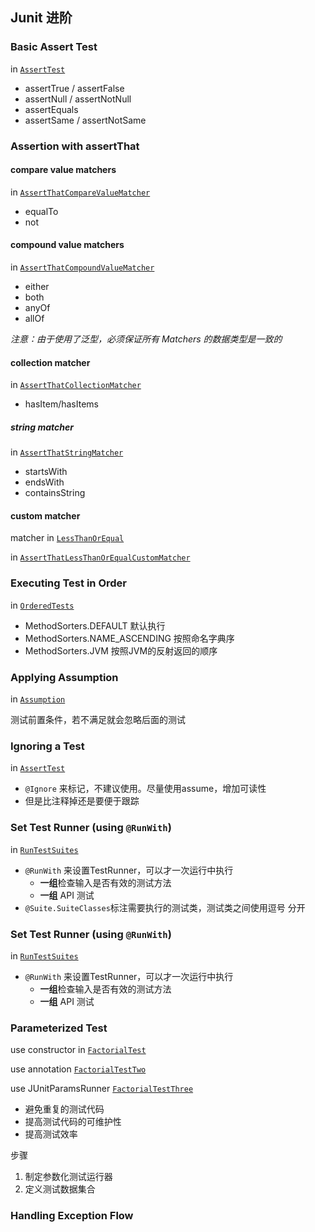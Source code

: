 ## Junit 进阶

### Basic Assert Test 
in [`AssertTest`](https://github.com/InfiniteXyy/Test-Course-2018-autumn/blob/master/chapter03/src/test/java/main/AssertTest.java)
- assertTrue / assertFalse
- assertNull / assertNotNull
- assertEquals
- assertSame / assertNotSame


### Assertion with assertThat
#### compare value matchers
in [`AssertThatCompareValueMatcher`](https://github.com/InfiniteXyy/Test-Course-2018-autumn/blob/master/chapter03/src/test/java/main/AssertThatCompareValueMatcher.java)
- equalTo
- not

#### compound value matchers
in [`AssertThatCompoundValueMatcher`](https://github.com/InfiniteXyy/Test-Course-2018-autumn/blob/master/chapter03/src/test/java/main/AssertThatCompoundValueMatcher.java)

- either
- both
- anyOf
- allOf

*注意：由于使用了泛型，必须保证所有 Matchers 的数据类型是一致的*

#### collection matcher
in [`AssertThatCollectionMatcher`](https://github.com/InfiniteXyy/Test-Course-2018-autumn/blob/master/chapter03/src/test/java/main/AssertThatCollectionMatcher.java)

- hasItem/hasItems

##### string matcher
in [`AssertThatStringMatcher`](https://github.com/InfiniteXyy/Test-Course-2018-autumn/blob/master/chapter03/src/test/java/main/AssertThatStringMatcher.java)

- startsWith
- endsWith
- containsString

#### custom matcher
matcher in [`LessThanOrEqual`](https://github.com/InfiniteXyy/Test-Course-2018-autumn/blob/master/chapter03/src/test/java/main/LessThanOrEqual.java)

in [`AssertThatLessThanOrEqualCustomMatcher`](https://github.com/InfiniteXyy/Test-Course-2018-autumn/blob/master/chapter03/src/test/java/main/AssertThatLessThanOrEqualCustomMatcher.java)


### Executing Test in Order
in [`OrderedTests`](https://github.com/InfiniteXyy/Test-Course-2018-autumn/blob/master/chapter03/src/test/java/main/OrderedTests.java)

- MethodSorters.DEFAULT 默认执行
- MethodSorters.NAME_ASCENDING 按照命名字典序
- MethodSorters.JVM 按照JVM的反射返回的顺序


### Applying Assumption
in [`Assumption`](https://github.com/InfiniteXyy/Test-Course-2018-autumn/blob/master/chapter03/src/test/java/main/Assumption.java)

测试前置条件，若不满足就会忽略后面的测试

### Ignoring a Test
in [`AssertTest`](https://github.com/InfiniteXyy/Test-Course-2018-autumn/blob/master/chapter03/src/test/java/main/AssertTest.java)

- `@Ignore` 来标记，不建议使用。尽量使用assume，增加可读性
- 但是比注释掉还是要便于跟踪

### Set Test Runner (using `@RunWith`)
in [`RunTestSuites`](https://github.com/InfiniteXyy/Test-Course-2018-autumn/blob/master/chapter03/src/test/java/main/RunTestSuites.java)

- `@RunWith` 来设置TestRunner，可以才一次运行中执行
  - **一组**检查输入是否有效的测试方法
  - **一组** API 测试
- `@Suite.SuiteClasses`标注需要执行的测试类，测试类之间使用逗号 分开

### Set Test Runner (using `@RunWith`)
in [`RunTestSuites`](https://github.com/InfiniteXyy/Test-Course-2018-autumn/blob/master/chapter03/src/test/java/main/RunTestSuites.java)

- `@RunWith` 来设置TestRunner，可以才一次运行中执行
  - **一组**检查输入是否有效的测试方法
  - **一组** API 测试
  
### Parameterized Test
use constructor in [`FactorialTest`](https://github.com/InfiniteXyy/Test-Course-2018-autumn/blob/master/chapter03/src/test/java/course/FactorialTest.java)

use annotation [`FactorialTestTwo`](https://github.com/InfiniteXyy/Test-Course-2018-autumn/blob/master/chapter03/src/test/java/course/FactorialTestTwo.java)

use JUnitParamsRunner [`FactorialTestThree`](https://github.com/InfiniteXyy/Test-Course-2018-autumn/blob/master/chapter03/src/test/java/course/FactorialTestThree.java)

- 避免重复的测试代码
- 提高测试代码的可维护性
- 提高测试效率

步骤
1. 制定参数化测试运行器
1. 定义测试数据集合


### Handling Exception Flow